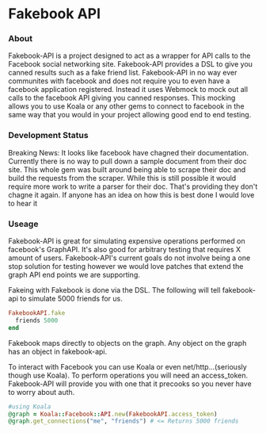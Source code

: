 Fakebook API
=====================

### About
Fakebook-API is a project designed to act as a wrapper for API calls to the Facebook social networking site. Fakebook-API provides a DSL to give you canned results such as a fake friend list. Fakebook-API in no way ever communites with facebook and does not require you to even have a facebook application registered. Instead it uses Webmock to mock out all calls to the facebook API giving you canned responses. This mocking allows you to use Koala or any other gems to connect to facebook in the same way that you would in your project allowing good end to end testing.

### Development Status
Breaking News: It looks like facebook have chagned their documentation. Currently there is no way to pull down a sample document from their doc site. This whole gem was built around being able to scrape their doc and build the requests from the scraper. While this is still possible it would require more work to write a parser for their doc. That's providing they don't chagne it again.  If anyone has an idea on how this is best done I would love to hear it

### Useage
Fakebook-API is great for simulating expensive operations performed on facebook's GraphAPI. It's also good for arbitrary testing that requires X amount of users. Fakebook-API's current goals do not involve being a one stop solution for testing however we would love patches that extend the graph API end points we are supporting.

Fakeing with Fakebook is done via the DSL. The following will tell fakebook-api to simulate 5000 friends for us.
```ruby
FakebookAPI.fake
  friends 5000
end
```
Fakebook maps directly to objects on the graph. Any object on the graph has an object in fakebook-api.

To interact with Facebook you can use Koala or even net/http...(seriously though use Koala). To perform operations you will need an access_token. Fakebook-API will provide you with one that it precooks so you never have to worry about auth.

```ruby
#using Koala
@graph = Koala::Facebook::API.new(FakebookAPI.access_token)
@graph.get_connections("me", "friends") # <= Returns 5000 friends
```
